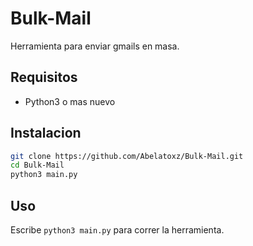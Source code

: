  # Bulk-Mail

Herramienta para enviar gmails en masa.

## Requisitos
 - Python3 o mas nuevo

## Instalacion

```bash
git clone https://github.com/Abelatoxz/Bulk-Mail.git
cd Bulk-Mail
python3 main.py

```
## Uso
Escribe  ```python3 main.py``` para correr la herramienta.


